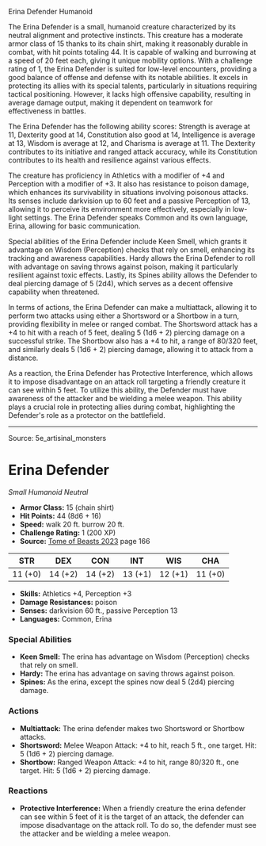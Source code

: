 <MonsterName/>Erina Defender</MonsterName>
<CreatureType/>Humanoid</CreatureType>

<summary>The Erina Defender is a small, humanoid creature characterized by its neutral alignment and protective instincts. This creature has a moderate armor class of 15 thanks to its chain shirt, making it reasonably durable in combat, with hit points totaling 44. It is capable of walking and burrowing at a speed of 20 feet each, giving it unique mobility options. With a challenge rating of 1, the Erina Defender is suited for low-level encounters, providing a good balance of offense and defense with its notable abilities. It excels in protecting its allies with its special talents, particularly in situations requiring tactical positioning. However, it lacks high offensive capability, resulting in average damage output, making it dependent on teamwork for effectiveness in battles.</summary>

<detail>

The Erina Defender has the following ability scores: Strength is average at 11, Dexterity good at 14, Constitution also good at 14, Intelligence is average at 13, Wisdom is average at 12, and Charisma is average at 11. The Dexterity contributes to its initiative and ranged attack accuracy, while its Constitution contributes to its health and resilience against various effects.

The creature has proficiency in Athletics with a modifier of +4 and Perception with a modifier of +3. It also has resistance to poison damage, which enhances its survivability in situations involving poisonous attacks. Its senses include darkvision up to 60 feet and a passive Perception of 13, allowing it to perceive its environment more effectively, especially in low-light settings. The Erina Defender speaks Common and its own language, Erina, allowing for basic communication.

Special abilities of the Erina Defender include Keen Smell, which grants it advantage on Wisdom (Perception) checks that rely on smell, enhancing its tracking and awareness capabilities. Hardy allows the Erina Defender to roll with advantage on saving throws against poison, making it particularly resilient against toxic effects. Lastly, its Spines ability allows the Defender to deal piercing damage of 5 (2d4), which serves as a decent offensive capability when threatened.

In terms of actions, the Erina Defender can make a multiattack, allowing it to perform two attacks using either a Shortsword or a Shortbow in a turn, providing flexibility in melee or ranged combat. The Shortsword attack has a +4 to hit with a reach of 5 feet, dealing 5 (1d6 + 2) piercing damage on a successful strike. The Shortbow also has a +4 to hit, a range of 80/320 feet, and similarly deals 5 (1d6 + 2) piercing damage, allowing it to attack from a distance.

As a reaction, the Erina Defender has Protective Interference, which allows it to impose disadvantage on an attack roll targeting a friendly creature it can see within 5 feet. To utilize this ability, the Defender must have awareness of the attacker and be wielding a melee weapon. This ability plays a crucial role in protecting allies during combat, highlighting the Defender's role as a protector on the battlefield.</detail>



---

Source: 5e_artisinal_monsters

# Erina Defender

*Small* *Humanoid* *Neutral*

- **Armor Class:** 15 (chain shirt)
- **Hit Points:** 44 (8d6 + 16)
- **Speed:** walk 20 ft. burrow 20 ft.
- **Challenge Rating:** 1 (200 XP)
- **Source:** [Tome of Beasts 2023](https://koboldpress.com/kpstore/product/tome-of-beasts-1-2023-edition/) page 166

| STR | DEX | CON | INT | WIS | CHA |
| --- | --- | --- | --- | --- | --- |
| 11 (+0) | 14 (+2) | 14 (+2) | 13 (+1) | 12 (+1) | 11 (+0) |

- **Skills:** Athletics +4, Perception +3
- **Damage Resistances:** poison
- **Senses:** darkvision 60 ft., passive Perception 13
- **Languages:** Common, Erina

### Special Abilities

- **Keen Smell:** The erina has advantage on Wisdom (Perception) checks that rely on smell.
- **Hardy:** The erina has advantage on saving throws against poison.
- **Spines:** As the erina, except the spines now deal 5 (2d4) piercing damage.

### Actions

- **Multiattack:** The erina defender makes two Shortsword or Shortbow attacks.
- **Shortsword:** Melee Weapon Attack: +4 to hit, reach 5 ft., one target. Hit: 5 (1d6 + 2) piercing damage.
- **Shortbow:** Ranged Weapon Attack: +4 to hit, range 80/320 ft., one target. Hit: 5 (1d6 + 2) piercing damage.

### Reactions

- **Protective Interference:** When a friendly creature the erina defender can see within 5 feet of it is the target of an attack, the defender can impose disadvantage on the attack roll. To do so, the defender must see the attacker and be wielding a melee weapon.


